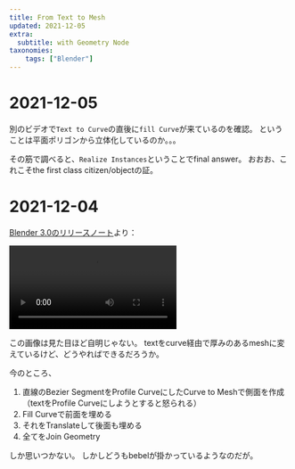 ```yaml
---
title: From Text to Mesh
updated: 2021-12-05
extra:
  subtitle: with Geometry Node
taxonomies:
    tags: ["Blender"]
---
```

# 2021-12-05

別のビデオで`Text to Curve`の直後に`fill Curve`が来ているのを確認。
ということは平面ポリゴンから立体化しているのか。。。

その筋で調べると、`Realize Instances`ということでfinal answer。
おおお、これこそthe first class citizen/objectの証。


# 2021-12-04

[Blender 3.0のリリースノート](https://www.blender.org/download/releases/3-0/)より：

![](https://www.blender.org/wp-content/uploads/2021/11/blender_30_text_nodes_2.mp4)

この画像は見た目ほど自明じゃない。
textをcurve経由で厚みのあるmeshに変えているけど、どうやればできるだろうか。

今のところ、

1. 直線のBezier SegmentをProfile CurveにしたCurve to Meshで側面を作成（textをProfile Curveにしようとすると怒られる）
1. Fill Curveで前面を埋める
1. それをTranslateして後面も埋める
1. 全てをJoin Geometry

しか思いつかない。
しかしどうもbebelが掛かっているようなのだが。


